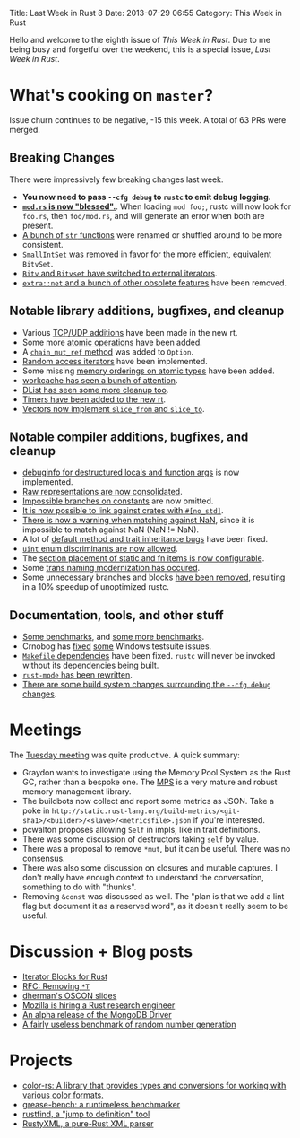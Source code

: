 Title: Last Week in Rust 8
Date: 2013-07-29 06:55
Category: This Week in Rust

Hello and welcome to the eighth issue of *This Week in Rust*. Due to me being
busy and forgetful over the weekend, this is a special issue, *Last Week in
Rust*.

<!-- more -->

# What's cooking on `master`?

Issue churn continues to be negative, -15 this week. A total of 63 PRs were
merged.

## Breaking Changes

There were impressively few breaking changes last week.

- **You now need to pass `--cfg debug` to `rustc` to emit debug logging.**
- [**`mod.rs` is now "blessed".**](https://github.com/mozilla/rust/pull/7926).
  When loading `mod foo;`, rustc will now look for `foo.rs`, then
  `foo/mod.rs`, and will generate an error when both are present.
- [A bunch of `str` functions](https://github.com/mozilla/rust/pull/7996) were
  renamed or shuffled around to be more consistent.
- [`SmallIntSet` was removed](https://github.com/mozilla/rust/pull/7934) in
  favor for the more efficient, equivalent `BitvSet`.
- [`Bitv` and `Bitvset` have switched to external
  iterators](https://github.com/mozilla/rust/pull/7703).
- [`extra::net` and a bunch of other obsolete
  features](https://github.com/mozilla/rust/pull/7883) have been removed.

## Notable library additions, bugfixes, and cleanup

- Various [TCP/UDP additions](https://github.com/mozilla/rust/pull/8040) have
  been made in the new rt.
- Some more [atomic operations](https://github.com/mozilla/rust/pull/8039)
  have been added.
- A [`chain_mut_ref` method](https://github.com/mozilla/rust/pull/7931) was
  added to `Option`.
- [Random access iterators](https://github.com/mozilla/rust/pull/7982) have
  been implemented.
- Some missing [memory orderings on atomic
  types](https://github.com/mozilla/rust/pull/7993) have been added.
- [workcache has seen a bunch of
  attention](https://github.com/mozilla/rust/pull/7885).
- [DList has seen some more cleanup
  too](https://github.com/mozilla/rust/pull/7944).
- [Timers have been added to the new
  rt](https://github.com/mozilla/rust/pull/7916).
- [Vectors now implement `slice_from` and
  `slice_to`](https://github.com/mozilla/rust/pull/7943).

## Notable compiler additions, bugfixes, and cleanup

- [debuginfo for destructured locals and function
  args](https://github.com/mozilla/rust/pull/8045) is now implemented.
- [Raw representations are now
  consolidated](https://github.com/mozilla/rust/pull/7986).
- [Impossible branches on
  constants](https://github.com/mozilla/rust/pull/8041) are now omitted.
- [It is now possible to link against crates with
  `#[no_std]`](https://github.com/mozilla/rust/pull/7924).
- [There is now a warning when matching against
  NaN](https://github.com/mozilla/rust/pull/8029), since it is impossible to
  match against NaN (NaN != NaN).
- A lot of [default method and trait inheritance
  bugs](https://github.com/mozilla/rust/pull/8015) have been fixed.
- [`uint` enum discriminants are now
  allowed](https://github.com/mozilla/rust/pull/8000).
- The [section placement of static and fn items is now
  configurable](https://github.com/mozilla/rust/pull/7958).
- Some [trans naming modernization has
  occured](https://github.com/mozilla/rust/pull/7848).
- Some unnecessary branches and blocks [have been
  removed](https://github.com/mozilla/rust/pull/7941), resulting in a 10%
  speedup of unoptimized rustc.

## Documentation, tools, and other stuff

- [Some benchmarks](https://github.com/mozilla/rust/pull/7912), and [some more
  benchmarks](https://github.com/mozilla/rust/pull/7980).
- Crnobog has [fixed](https://github.com/mozilla/rust/pull/8001)
  [some](https://github.com/mozilla/rust/pull/7979) Windows testsuite issues.
- [`Makefile` dependencies](https://github.com/mozilla/rust/pull/7820) have
  been fixed. `rustc` will never be invoked without its dependencies being
  built.
- [`rust-mode` has been rewritten](https://github.com/mozilla/rust/pull/8031).
- [There are some build system changes surrounding the `--cfg debug`
  changes](https://github.com/mozilla/rust/pull/8020).

# Meetings

The [Tuesday
meeting](https://github.com/mozilla/rust/wiki/Meeting-weekly-2013-07-23) was
quite productive. A quick summary:

- Graydon wants to investigate using the Memory Pool System as the Rust GC,
  rather than a bespoke one. The [MPS](http://www.ravenbrook.com/project/mps/) is
  a very mature and robust memory management library.
- The buildbots now collect and report some metrics as JSON. Take a poke in
  `http://static.rust-lang.org/build-metrics/<git-sha1>/<builder>/<slave>/<metricsfile>.json`
  if you're interested.
- pcwalton proposes allowing `Self` in impls, like in trait definitions.
- There was some discussion of destructors taking `self` by value.
- There was a proposal to remove `*mut`, but it can be useful. There was no
  consensus.
- There was also some discussion on closures and mutable captures. I don't
  really have enough context to understand the conversation, something to do
  with "thunks".
- Removing `&const` was discussed as well. The "plan is that we add a lint
  flag but document it as a reserved word", as it doesn't really seem to be
  useful.

# Discussion + Blog posts

- [Iterator Blocks for
  Rust](http://michaelwoerister.github.io/2013/07/26/Iterator-Blocks.html)
- [RFC: Removing
  `*T`](http://www.reddit.com/r/rust/comments/1j5vbn/rustdev_rfc_removing_t/)
- [dherman's OSCON
  slides](https://speakerdeck.com/dherman/rust-low-level-programming-without-the-segfaults)
- [Mozilla is hiring a Rust research
  engineer](https://careers.mozilla.org/en-US/position/oKiEXfwn)
- [An alpha release of the MongoDB
  Driver](http://blog.mongodb.org/post/56426792420/introducing-the-mongodb-driver-for-the-rust-programming)
- [A fairly useless benchmark of random number
  generation](https://togototo.wordpress.com/2013/07/23/benchmarking-level-generation-go-rust-haskell-and-d/)

# Projects

- [color-rs: A library that provides types and conversions for working with
  various color formats.](https://github.com/bjz/color-rs)
- [grease-bench: a runtimeless
  benchmarker](https://github.com/Aatch/grease-bench)
- [rustfind, a "jump to definition"
  tool](https://github.com/dobkeratops/rustfind)
- [RustyXML, a pure-Rust XML parser](https://github.com/Florob/RustyXML)
